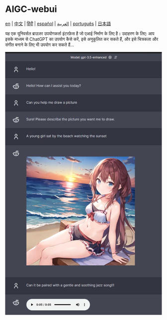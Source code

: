 # AIGC-webui

[en](../README.md) | [中文](./README_cn.md) | [हिंदी](./README_in.md) | [español](./README_es.md) | [العربية](./README_ar.md) | [português](./README_po.md) | [日本語](./README_jp.md)

यह एक यूनिवर्सल ब्राउज़र उपयोगकर्ता इंटरफ़ेस है जो एआई निर्माण के लिए है। उदाहरण के लिए: आप इसके माध्यम से ChatGPT का उपयोग कैसे करें, इसे अनुकूलित कर सकते हैं, और इसे चित्रकला और संगीत बनाने के लिए भी उपयोग कर सकते हैं...

![screenshot](./images/screenshoot.jpg)